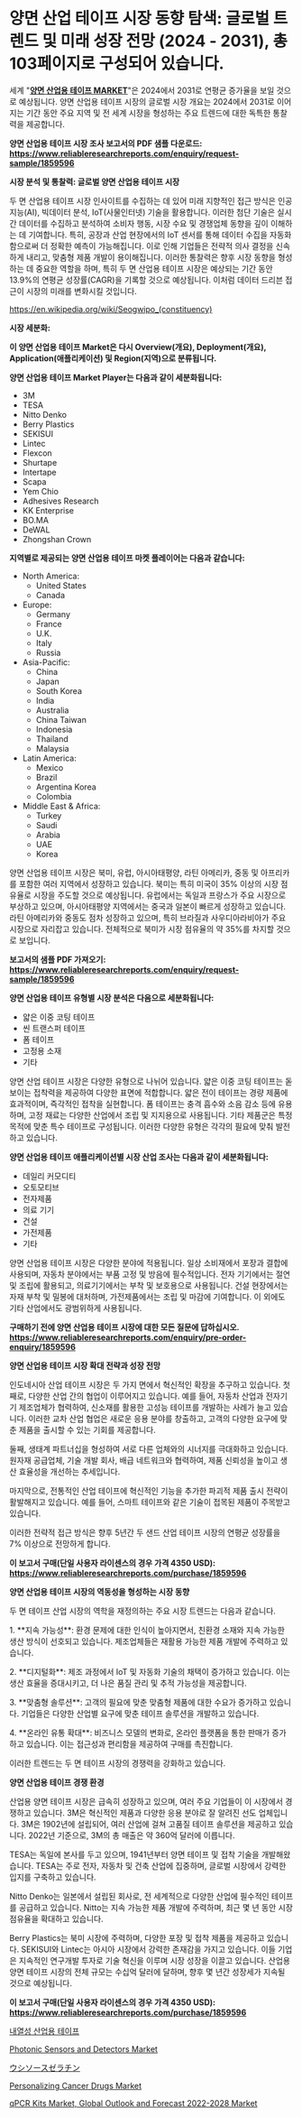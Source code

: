 <p><h1>양면 산업 테이프 시장 동향 탐색: 글로벌 트렌드 및 미래 성장 전망 (2024 - 2031), 총 103페이지로 구성되어 있습니다.</h1></p><p>세계 "<strong><a href="https://www.reliableresearchreports.com/two-sided-industrial-tapes-r1859596">양면 산업용 테이프 MARKET</a></strong>"은 2024에서 2031로 연평균 증가율을 보일 것으로 예상됩니다. 양면 산업용 테이프 시장의 글로벌 시장 개요는 2024에서 2031로 이어지는 기간 동안 주요 지역 및 전 세계 시장을 형성하는 주요 트렌드에 대한 독특한 통찰력을 제공합니다.</p>
<p><strong>양면 산업용 테이프 시장 조사 보고서의 PDF 샘플 다운로드: <a href="https://www.reliableresearchreports.com/enquiry/request-sample/1859596">https://www.reliableresearchreports.com/enquiry/request-sample/1859596</a></strong></p>
<p><strong>시장 분석 및 통찰력: 글로벌 양면 산업용 테이프 시장</strong></p>
<p><p>두 면 산업용 테이프 시장 인사이트를 수집하는 데 있어 미래 지향적인 접근 방식은 인공지능(AI), 빅데이터 분석, IoT(사물인터넷) 기술을 활용합니다. 이러한 첨단 기술은 실시간 데이터를 수집하고 분석하여 소비자 행동, 시장 수요 및 경쟁업체 동향을 깊이 이해하는 데 기여합니다. 특히, 공장과 산업 현장에서의 IoT 센서를 통해 데이터 수집을 자동화함으로써 더 정확한 예측이 가능해집니다. 이로 인해 기업들은 전략적 의사 결정을 신속하게 내리고, 맞춤형 제품 개발이 용이해집니다. 이러한 통찰력은 향후 시장 동향을 형성하는 데 중요한 역할을 하며, 특히 두 면 산업용 테이프 시장은 예상되는 기간 동안 13.9%의 연평균 성장률(CAGR)을 기록할 것으로 예상됩니다. 이처럼 데이터 드리븐 접근이 시장의 미래를 변화시킬 것입니다.</p></p>
<p><a href="%7CAUTHORITHY_DOMAIN_URL%7C">https://en.wikipedia.org/wiki/Seogwipo_(constituency)</a></p>
<p><strong>시장 세분화:</strong></p>
<p><strong>이 양면 산업용 테이프 Market은 다시 Overview(개요), Deployment(개요), Application(애플리케이션) 및 Region(지역)으로 분류됩니다.</strong></p>
<p><strong>양면 산업용 테이프 Market Player는 다음과 같이 세분화됩니다:</strong></p>
<p><ul><li>3M</li><li>TESA</li><li>Nitto Denko</li><li>Berry Plastics</li><li>SEKISUI</li><li>Lintec</li><li>Flexcon</li><li>Shurtape</li><li>Intertape</li><li>Scapa</li><li>Yem Chio</li><li>Adhesives Research</li><li>KK Enterprise</li><li>BO.MA</li><li>DeWAL</li><li>Zhongshan Crown</li></ul></p>
<p><strong>지역별로 제공되는 양면 산업용 테이프 마켓 플레이어는 다음과 같습니다:</strong></p>
<p><ul>
    <li>
        North America:
        <ul>
            <li>United States</li>
            <li>Canada</li>
        </ul>
    </li>
    <li>
        Europe:
        <ul>
            <li>Germany</li>
            <li>France</li>
            <li>U.K.</li>
            <li>Italy</li>
            <li>Russia</li>
        </ul>
    </li>
    <li>
        Asia-Pacific:
        <ul>
            <li>China</li>
            <li>Japan</li>
            <li>South Korea</li>
            <li>India</li>
            <li>Australia</li>
            <li>China Taiwan</li>
            <li>Indonesia</li>
            <li>Thailand</li>
            <li>Malaysia</li>
        </ul>
    </li>
    <li>
        Latin America:
        <ul>
            <li>Mexico</li>
            <li>Brazil</li>
            <li>Argentina Korea</li>
            <li>Colombia</li>
        </ul>
    </li>
    <li>
        Middle East & Africa:
        <ul>
            <li>Turkey</li>
            <li>Saudi</li>
            <li>Arabia</li>
            <li>UAE</li>
            <li>Korea</li>
        </ul>
    </li>
    </ul></p>
<p><p>양면 산업용 테이프 시장은 북미, 유럽, 아시아태평양, 라틴 아메리카, 중동 및 아프리카를 포함한 여러 지역에서 성장하고 있습니다. 북미는 특히 미국이 35% 이상의 시장 점유율로 시장을 주도할 것으로 예상됩니다. 유럽에서는 독일과 프랑스가 주요 시장으로 부상하고 있으며, 아시아태평양 지역에서는 중국과 일본이 빠르게 성장하고 있습니다. 라틴 아메리카와 중동도 점차 성장하고 있으며, 특히 브라질과 사우디아라비아가 주요 시장으로 자리잡고 있습니다. 전체적으로 북미가 시장 점유율의 약 35%를 차지할 것으로 보입니다.</p></p>
<p><strong>보고서의 샘플 PDF 가져오기: <a href="https://www.reliableresearchreports.com/enquiry/request-sample/1859596">https://www.reliableresearchreports.com/enquiry/request-sample/1859596</a></strong></p>
<p><strong>양면 산업용 테이프 유형별 시장 분석은 다음으로 세분화됩니다:</strong></p>
<p><ul><li>얇은 이중 코팅 테이프</li><li>씬 트랜스퍼 테이프</li><li>폼 테이프</li><li>고정용 소재</li><li>기타</li></ul></p>
<p><p>양면 산업 테이프 시장은 다양한 유형으로 나뉘어 있습니다. 얇은 이중 코팅 테이프는 돋보이는 접착력을 제공하여 다양한 표면에 적합합니다. 얇은 전이 테이프는 경량 제품에 효과적이며, 즉각적인 접착을 실현합니다. 폼 테이프는 충격 흡수와 소음 감소 등에 유용하며, 고정 재료는 다양한 산업에서 조립 및 지지용으로 사용됩니다. 기타 제품군은 특정 목적에 맞춘 특수 테이프로 구성됩니다. 이러한 다양한 유형은 각각의 필요에 맞춰 발전하고 있습니다.</p></p>
<p><strong>양면 산업용 테이프 애플리케이션별 시장 산업 조사는 다음과 같이 세분화됩니다:</strong></p>
<p><ul><li>데일리 커모디티</li><li>오토모티브</li><li>전자제품</li><li>의료 기기</li><li>건설</li><li>가전제품</li><li>기타</li></ul></p>
<p><p>양면 산업용 테이프 시장은 다양한 분야에 적용됩니다. 일상 소비재에서 포장과 결합에 사용되며, 자동차 분야에서는 부품 고정 및 방음에 필수적입니다. 전자 기기에서는 절연 및 조립에 활용되고, 의료기기에서는 부착 및 보호용으로 사용됩니다. 건설 현장에서는 자재 부착 및 밀봉에 대처하며, 가전제품에서는 조립 및 마감에 기여합니다. 이 외에도 기타 산업에서도 광범위하게 사용됩니다.</p></p>
<p><strong>구매하기 전에 양면 산업용 테이프 시장에 대한 모든 질문에 답하십시오. <a href="https://www.reliableresearchreports.com/enquiry/pre-order-enquiry/1859596">https://www.reliableresearchreports.com/enquiry/pre-order-enquiry/1859596</a></strong></p>
<p><strong>양면 산업용 테이프 시장 확대 전략과 성장 전망</strong></p>
<p><p>인도네시아 산업 테이프 시장은 두 가지 면에서 혁신적인 확장을 추구하고 있습니다. 첫째로, 다양한 산업 간의 협업이 이루어지고 있습니다. 예를 들어, 자동차 산업과 전자기기 제조업체가 협력하여, 신소재를 활용한 고성능 테이프를 개발하는 사례가 늘고 있습니다. 이러한 교차 산업 협업은 새로운 응용 분야를 창출하고, 고객의 다양한 요구에 맞춘 제품을 출시할 수 있는 기회를 제공합니다.</p><p>둘째, 생태계 파트너십을 형성하여 서로 다른 업체와의 시너지를 극대화하고 있습니다. 원자재 공급업체, 기술 개발 회사, 배급 네트워크와 협력하여, 제품 신뢰성을 높이고 생산 효율성을 개선하는 추세입니다. </p><p>마지막으로, 전통적인 산업 테이프에 혁신적인 기능을 추가한 파괴적 제품 출시 전략이 활발해지고 있습니다. 예를 들어, 스마트 테이프와 같은 기술이 접목된 제품이 주목받고 있습니다.</p><p>이러한 전략적 접근 방식은 향후 5년간 두 샌드 산업 테이프 시장의 연평균 성장률을 7% 이상으로 전망하게 합니다.</p></p>
<p><strong>이 보고서 구매(단일 사용자 라이센스의 경우 가격 4350 USD): <a href="https://www.reliableresearchreports.com/purchase/1859596">https://www.reliableresearchreports.com/purchase/1859596</a></strong></p>
<p><strong>양면 산업용 테이프 시장의 역동성을 형성하는 시장 동향</strong></p>
<p><p>두 면 테이프 산업 시장의 역학을 재정의하는 주요 시장 트렌드는 다음과 같습니다.</p><p>1. **지속 가능성**: 환경 문제에 대한 인식이 높아지면서, 친환경 소재와 지속 가능한 생산 방식이 선호되고 있습니다. 제조업체들은 재활용 가능한 제품 개발에 주력하고 있습니다.</p><p>2. **디지털화**: 제조 과정에서 IoT 및 자동화 기술의 채택이 증가하고 있습니다. 이는 생산 효율을 증대시키고, 더 나은 품질 관리 및 추적 가능성을 제공합니다.</p><p>3. **맞춤형 솔루션**: 고객의 필요에 맞춘 맞춤형 제품에 대한 수요가 증가하고 있습니다. 기업들은 다양한 산업별 요구에 맞춘 테이프 솔루션을 개발하고 있습니다.</p><p>4. **온라인 유통 확대**: 비즈니스 모델의 변화로, 온라인 플랫폼을 통한 판매가 증가하고 있습니다. 이는 접근성과 편리함을 제공하여 구매를 촉진합니다.</p><p>이러한 트렌드는 두 면 테이프 시장의 경쟁력을 강화하고 있습니다.</p></p>
<p><strong>양면 산업용 테이프 경쟁 환경</strong></p>
<p><p>산업용 양면 테이프 시장은 급속히 성장하고 있으며, 여러 주요 기업들이 이 시장에서 경쟁하고 있습니다. 3M은 혁신적인 제품과 다양한 응용 분야로 잘 알려진 선도 업체입니다. 3M은 1902년에 설립되어, 여러 산업에 걸쳐 고품질 테이프 솔루션을 제공하고 있습니다. 2022년 기준으로, 3M의 총 매출은 약 360억 달러에 이릅니다. </p><p>TESA는 독일에 본사를 두고 있으며, 1941년부터 양면 테이프 및 접착 기술을 개발해왔습니다. TESA는 주로 전자, 자동차 및 건축 산업에 집중하며, 글로벌 시장에서 강력한 입지를 구축하고 있습니다. </p><p>Nitto Denko는 일본에서 설립된 회사로, 전 세계적으로 다양한 산업에 필수적인 테이프를 공급하고 있습니다. Nitto는 지속 가능한 제품 개발에 주력하며, 최근 몇 년 동안 시장 점유율을 확대하고 있습니다. </p><p>Berry Plastics는 북미 시장에 주력하며, 다양한 포장 및 접착 제품을 제공하고 있습니다. SEKISUI와 Lintec는 아시아 시장에서 강력한 존재감을 가지고 있습니다. 이들 기업은 지속적인 연구개발 투자로 기술 혁신을 이루며 시장 성장을 이끌고 있습니다. 산업용 양면 테이프 시장의 전체 규모는 수십억 달러에 달하며, 향후 몇 년간 성장세가 지속될 것으로 예상됩니다.</p></p>
<p><strong>이 보고서 구매(단일 사용자 라이센스의 경우 가격 4350 USD): <a href="https://www.reliableresearchreports.com/purchase/1859596">https://www.reliableresearchreports.com/purchase/1859596</a></strong></p>
<p><p><a href="https://github.com/sougarounis/Market-Research-Report-List-6/blob/main/5948297108459.md">내열성 산업용 테이프</a></p><p><a href="https://issuu.com/reportprime-2/docs/photonic-sensors-and-detectors-mark_27cb7f9467528d">Photonic Sensors and Detectors Market</a></p><p><a href="https://medium.com/@novastamm2023/2024%E5%B9%B4%E3%81%8B%E3%82%892031%E5%B9%B4%E3%81%BE%E3%81%A7-%E3%82%B0%E3%83%AD%E3%83%BC%E3%83%90%E3%83%AB%E7%89%9B%E7%94%B1%E6%9D%A5%E3%81%AE%E3%82%BC%E3%83%A9%E3%83%81%E3%83%B3%E5%B8%82%E5%A0%B4%E8%A6%8F%E6%A8%A1%E3%81%AF-%E6%A5%AD%E7%95%8C%E3%81%AE%E4%BA%88%E6%B8%AC%E3%81%AB%E3%82%88%E3%82%8B%E3%81%A8-%E5%B9%B4%E5%B9%B3%E5%9D%878-5-%E3%81%AE%E6%88%90%E9%95%B7%E7%8E%87%E3%82%92%E7%B5%8C%E9%A8%93%E3%81%99%E3%82%8B%E3%81%A8%E4%BA%88%E6%83%B3%E3%81%95%E3%82%8C%E3%81%A6%E3%81%84%E3%81%BE%E3%81%99-1e8401faef06">ウシソースゼラチン</a></p><p><a href="https://issuu.com/reportprime-2/docs/personalizing-cancer-drugs-market-s_8b350d3aa04b27">Personalizing Cancer Drugs Market</a></p><p><a href="https://github.com/gdfhhhj/Market-Research-Report-List-6/blob/main/qpcr-kits-market-global-outlook-and-forecast-2022-2028-market.md">qPCR Kits Market, Global Outlook and Forecast 2022-2028 Market</a></p></p>